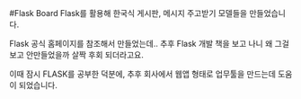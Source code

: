 #Flask Board
Flask를 활용해 한국식 게시판, 메시지 주고받기 모델들을 만들었습니다.

Flask 공식 홈페이지를 참조해서 만들었는데..
추후 Flask 개발 책을 보고 나니 왜 그걸 보고 안만들었을까 살짝 후회 되더라고요.

이때 잠시 FLASK를 공부한 덕분에, 추후 회사에서 웹앱 형태로 업무툴을 만드는데 도움이 되었습니다.